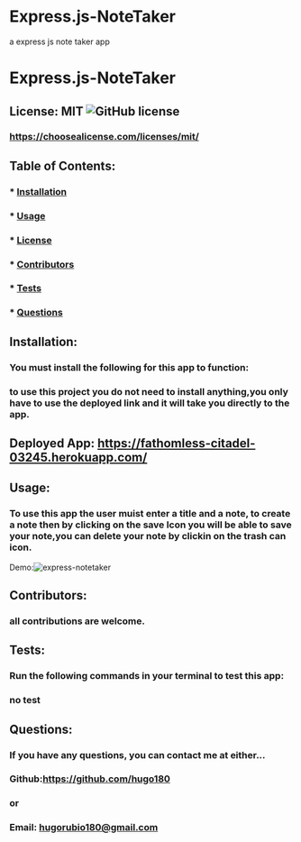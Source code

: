 # Express.js-NoteTaker
a express js note taker app
# Express.js-NoteTaker

  ## License: MIT  ![GitHub license](https://img.shields.io/github/license/Naereen/StrapDown.js.svg)
  ### https://choosealicense.com/licenses/mit/
  ## Table of Contents:
  ###  * [Installation](#installation)
  ###  * [Usage](#usage)
  ###  * [License](#license)
  ###  * [Contributors](#contributors)
  ###  * [Tests](#tests)
  ###  * [Questions](#questions)
  ## Installation:
  ### You must install the following for this app to function:
  ### to use this project you do not need to install anything,you only have to use the deployed link and it will take you directly to the app.
  ## Deployed App: https://fathomless-citadel-03245.herokuapp.com/ 
  ## Usage:
  ### To use this app the user muist enter a title and a note, to create a note then by clicking on the save Icon you will be able to save your note,you can delete your note by clickin on the trash can icon.
  Demo:![express-notetaker](https://user-images.githubusercontent.com/28612070/158741344-93fc337a-7310-4ebb-bf9c-358a9e37424c.gif)

  
  ## Contributors:
  ### all contributions are welcome.
  ## Tests:
  ### Run the following commands in your terminal to test this app:
  ### no test
  ## Questions:
  ### If you have any questions, you can contact me at either...
  ### Github:https://github.com/hugo180 
  ### or
  ### Email: 	hugorubio180@gmail.com

